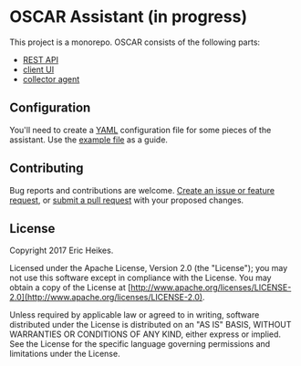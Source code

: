 # OSCAR Assistant (in progress)

This project is a monorepo. OSCAR consists of the following parts:

* [REST API](api)
* [client UI](client)
* [collector agent](collector)

## Configuration

You'll need to create a [YAML](https://en.wikipedia.org/wiki/YAML) configuration file for some pieces of the assistant. Use the [example file](example-config.yaml) as a guide.

## Contributing

Bug reports and contributions are welcome. [Create an issue or feature request](https://github.com/eheikes/oscar/issues), or [submit a pull request](https://help.github.com/articles/creating-a-pull-request/) with your proposed changes.

## License

Copyright 2017 Eric Heikes.

Licensed under the Apache License, Version 2.0 (the "License"); you may not use this software except in compliance with the License. You may obtain a copy of the License at [http://www.apache.org/licenses/LICENSE-2.0](http://www.apache.org/licenses/LICENSE-2.0).

Unless required by applicable law or agreed to in writing, software distributed under the License is distributed on an "AS IS" BASIS, WITHOUT WARRANTIES OR CONDITIONS OF ANY KIND, either express or implied. See the License for the specific language governing permissions and limitations under the License.

